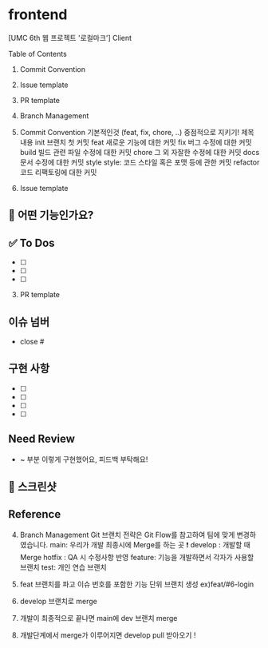 # frontend
[UMC 6th 웹 프로젝트 '로컬마크'] Client

Table of Contents
1. Commit Convention
2. Issue template
3. PR template
4. Branch Management

1. Commit Convention
기본적인것 (feat, fix, chore, ..) 중점적으로 지키기!
제목	내용
init	브랜치 첫 커밋
feat	새로운 기능에 대한 커밋
fix	버그 수정에 대한 커밋
build	빌드 관련 파일 수정에 대한 커밋
chore	그 외 자잘한 수정에 대한 커밋
docs	문서 수정에 대한 커밋
style	style: 코드 스타일 혹은 포맷 등에 관한 커밋
refactor	코드 리팩토링에 대한 커밋
2. Issue template
## 💚 어떤 기능인가요?

## ✅ To Dos

- [ ]
- [ ]
- [ ]
3. PR template
<!-- PR 이름은 '[페이지명] 작업 내용'으로 통일할게요! -->
## 이슈 넘버
- close # 
<!-- # 뒤에 이슈넘버를 써서 이슈를 닫아주세요 -->

## 구현 사항
<!-- 실제로 변경한 사항을 설명해주세요.-->

- [ ]
- [ ]
- [ ]
- [ ]

## Need Review
- ~ 부분 이렇게 구현했어요, 피드백 부탁해요!
<!-- 어떤 부분에 리뷰어가 집중해야 하는지 or 해당 PR에서 논의가 필요한 사항을 적어주세요. -->



## 📸 스크린샷
<!-- 팀원들이 이해하기 쉽도록 스크린샷을 첨부해주세요. -->



## Reference
<!-- 참고한 사이트가 있다면 링크를 공유해주세요. -->

4. Branch Management
Git 브랜치 전략은 Git Flow를 참고하여 팀에 맞게 변경하였습니다.
main: 우리가 개발 최종시에 Merge를 하는 곳 ❗️
develop : 개발할 때 Merge
hotfix : QA 시 수정사항 반영
feature: 기능을 개발하면서 각자가 사용할 브랜치
test: 개인 연습 브랜치
1. feat 브랜치를 파고 이슈 번호를 포함한 기능 단위 브랜치 생성 ex)feat/#6-login

3. develop 브랜치로 merge

4. 개발이 최종적으로 끝나면 main에 dev 브랜치 merge

5. 개발단계에서 merge가 이루어지면 develop pull 받아오기 !
